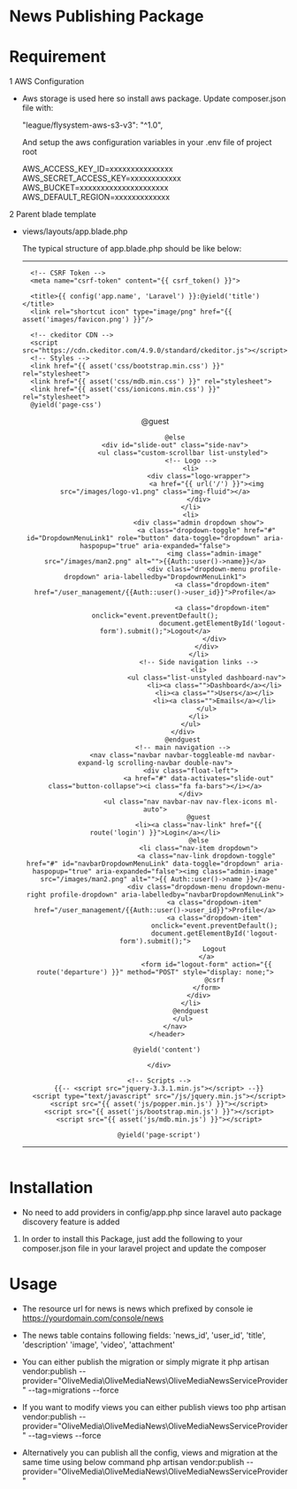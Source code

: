 # News Publishing Package

# Requirement 
1 AWS Configuration
* Aws storage is used here so install aws package. Update composer.json file with:
  
  "league/flysystem-aws-s3-v3": "^1.0",
  
  And setup the aws configuration variables in your .env file of project root
  
  AWS_ACCESS_KEY_ID=xxxxxxxxxxxxxxx
  AWS_SECRET_ACCESS_KEY=xxxxxxxxxxxx
  AWS_BUCKET=xxxxxxxxxxxxxxxxxxxxx
  AWS_DEFAULT_REGION=xxxxxxxxxxxxx
     
2 Parent blade template
* views/layouts/app.blade.php
    
    The typical structure of app.blade.php should be like below:
    
    ---------------------------------------------------
    <!DOCTYPE html>
    <html lang="{{ app()->getLocale() }}">
    <head>
        <meta charset="utf-8">
        <meta http-equiv="X-UA-Compatible" content="IE=edge">
        <meta name="viewport" content="width=device-width, initial-scale=1">
    
        <!-- CSRF Token -->
        <meta name="csrf-token" content="{{ csrf_token() }}">
    
        <title>{{ config('app.name', 'Laravel') }}:@yield('title')</title>
        <link rel="shortcut icon" type="image/png" href="{{ asset('images/favicon.png') }}"/>
    
        <!-- ckeditor CDN -->
        <script src="https://cdn.ckeditor.com/4.9.0/standard/ckeditor.js"></script>
        <!-- Styles -->
        <link href="{{ asset('css/bootstrap.min.css') }}" rel="stylesheet">
        <link href="{{ asset('css/mdb.min.css') }}" rel="stylesheet">
        <link href="{{ asset('css/ionicons.min.css') }}" rel="stylesheet">
        @yield('page-css')
    </head>
    <body>
        <div id="app">
            <header class="header">
                <!-- Sidebar navigation -->
                @guest
    
                @else
                <div id="slide-out" class="side-nav">
                    <ul class="custom-scrollbar list-unstyled">
                        <!-- Logo -->
                        <li>
                            <div class="logo-wrapper">
                                <a href="{{ url('/') }}"><img src="/images/logo-v1.png" class="img-fluid"></a>
                            </div>
                        </li>
                        <li>
                            <div class="admin dropdown show">
                                <a class="dropdown-toggle" href="#" id="DropdownMenuLink1" role="button" data-toggle="dropdown" aria-haspopup="true" aria-expanded="false">
                                    <img class="admin-image" src="/images/man2.png" alt="">{{Auth::user()->name}}</a>
                                    <div class="dropdown-menu profile-dropdown" aria-labelledby="DropdownMenuLink1">
                                        <a class="dropdown-item" href="/user_management/{{Auth::user()->user_id}}">Profile</a>
    
                                        <a class="dropdown-item" onclick="event.preventDefault();
                                        document.getElementById('logout-form').submit();">Logout</a>
                                    </div>
                                </div>
                            </li>
                            <!-- Side navigation links -->
                            <li>
                                <ul class="list-unstyled dashboard-nav">
                                    <li><a class="">Dashboard</a></li>
                                    <li><a class="">Users</a></li>
                                    <li><a class="">Emails</a></li>
                                </ul>
                            </li>
                        </ul>
                    </div>
                    @endguest
                    <!-- main navigation -->
                    <nav class="navbar navbar-toggleable-md navbar-expand-lg scrolling-navbar double-nav">
                        <div class="float-left">
                            <a href="#" data-activates="slide-out" class="button-collapse"><i class="fa fa-bars"></i></a>
                        </div>
                        <ul class="nav navbar-nav nav-flex-icons ml-auto">
                            @guest
                            <li><a class="nav-link" href="{{ route('login') }}">Login</a></li>
                            @else
                            <li class="nav-item dropdown">
                                <a class="nav-link dropdown-toggle" href="#" id="navbarDropdownMenuLink" data-toggle="dropdown" aria-haspopup="true" aria-expanded="false"><img class="admin-image" src="/images/man2.png" alt="">{{ Auth::user()->name }}</a>
                                <div class="dropdown-menu dropdown-menu-right profile-dropdown" aria-labelledby="navbarDropdownMenuLink">
                                    <a class="dropdown-item" href="/user_management/{{Auth::user()->user_id}}">Profile</a>
                                    <a class="dropdown-item"
                                    onclick="event.preventDefault();
                                    document.getElementById('logout-form').submit();">
                                    Logout
                                </a>
                                <form id="logout-form" action="{{ route('departure') }}" method="POST" style="display: none;">
                                    @csrf
                                </form>
                            </div>
                        </li>
                        @endguest
                    </ul>
                </nav>
            </header>
    
            @yield('content')
    
        </div>
    
        <!-- Scripts -->
        {{-- <script src="jquery-3.3.1.min.js"></script> --}}
        <script type="text/javascript" src="/js/jquery.min.js"></script>
        <script src="{{ asset('js/popper.min.js') }}"></script>
        <script src="{{ asset('js/bootstrap.min.js') }}"></script>
        <script src="{{ asset('js/mdb.min.js') }}"></script>
    
        @yield('page-script')
    </body>
    </html>

    ---------------------------------------------------
    
# Installation 
* No need to add providers in config/app.php since laravel auto package discovery feature is added
	
1. In order to install this Package, just add the following to your composer.json  file in your laravel project and update the composer
    
    
# Usage
* The resource url for news is news which prefixed by console
ie https://yourdomain.com/console/news

* The news table contains following fields:
'news_id',
'user_id',
'title',
'description'
'image',
'video',
'attachment'

* You can either publish the migration or simply migrate it
php artisan vendor:publish --provider="OliveMedia\OliveMediaNews\OliveMediaNewsServiceProvider" --tag=migrations --force
* If you want to modify views you can either publish views too
php artisan vendor:publish --provider="OliveMedia\OliveMediaNews\OliveMediaNewsServiceProvider" --tag=views --force

* Alternatively you can publish all the config, views and migration at the same time using below command
 php artisan vendor:publish --provider="OliveMedia\OliveMediaNews\OliveMediaNewsServiceProvider"